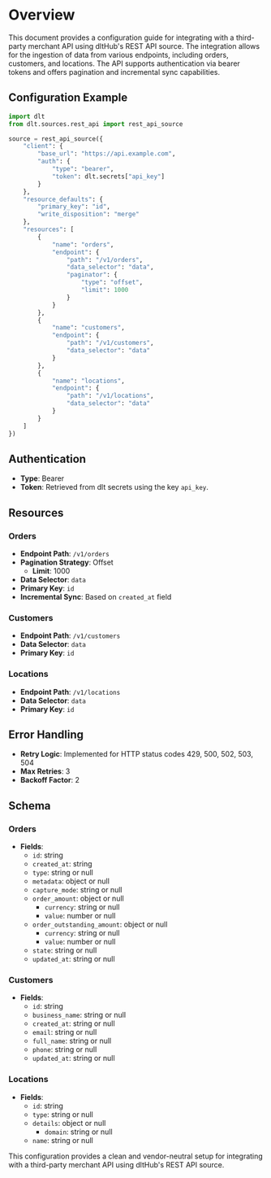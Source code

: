 # Overview

This document provides a configuration guide for integrating with a third-party merchant API using dltHub's REST API source. The integration allows for the ingestion of data from various endpoints, including orders, customers, and locations. The API supports authentication via bearer tokens and offers pagination and incremental sync capabilities.

## Configuration Example

```python
import dlt
from dlt.sources.rest_api import rest_api_source

source = rest_api_source({
    "client": {
        "base_url": "https://api.example.com",
        "auth": {
            "type": "bearer",
            "token": dlt.secrets["api_key"]
        }
    },
    "resource_defaults": {
        "primary_key": "id",
        "write_disposition": "merge"
    },
    "resources": [
        {
            "name": "orders",
            "endpoint": {
                "path": "/v1/orders",
                "data_selector": "data",
                "paginator": {
                    "type": "offset",
                    "limit": 1000
                }
            }
        },
        {
            "name": "customers",
            "endpoint": {
                "path": "/v1/customers",
                "data_selector": "data"
            }
        },
        {
            "name": "locations",
            "endpoint": {
                "path": "/v1/locations",
                "data_selector": "data"
            }
        }
    ]
})
```

## Authentication

- **Type**: Bearer
- **Token**: Retrieved from dlt secrets using the key `api_key`.

## Resources

### Orders

- **Endpoint Path**: `/v1/orders`
- **Pagination Strategy**: Offset
  - **Limit**: 1000
- **Data Selector**: `data`
- **Primary Key**: `id`
- **Incremental Sync**: Based on `created_at` field

### Customers

- **Endpoint Path**: `/v1/customers`
- **Data Selector**: `data`
- **Primary Key**: `id`

### Locations

- **Endpoint Path**: `/v1/locations`
- **Data Selector**: `data`
- **Primary Key**: `id`

## Error Handling

- **Retry Logic**: Implemented for HTTP status codes 429, 500, 502, 503, 504
- **Max Retries**: 3
- **Backoff Factor**: 2

## Schema

### Orders

- **Fields**:
  - `id`: string
  - `created_at`: string
  - `type`: string or null
  - `metadata`: object or null
  - `capture_mode`: string or null
  - `order_amount`: object or null
    - `currency`: string or null
    - `value`: number or null
  - `order_outstanding_amount`: object or null
    - `currency`: string or null
    - `value`: number or null
  - `state`: string or null
  - `updated_at`: string or null

### Customers

- **Fields**:
  - `id`: string
  - `business_name`: string or null
  - `created_at`: string or null
  - `email`: string or null
  - `full_name`: string or null
  - `phone`: string or null
  - `updated_at`: string or null

### Locations

- **Fields**:
  - `id`: string
  - `type`: string or null
  - `details`: object or null
    - `domain`: string or null
  - `name`: string or null

This configuration provides a clean and vendor-neutral setup for integrating with a third-party merchant API using dltHub's REST API source.